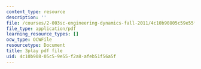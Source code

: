 ```yaml
---
content_type: resource
description: ''
file: /courses/2-003sc-engineering-dynamics-fall-2011/4c10b90805c59e55f2a8afeb51f56a5f_jROTMB142T0.pdf
file_type: application/pdf
learning_resource_types: []
ocw_type: OCWFile
resourcetype: Document
title: 3play pdf file
uid: 4c10b908-05c5-9e55-f2a8-afeb51f56a5f
---
```

